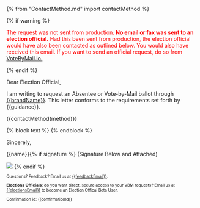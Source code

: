 {% from "ContactMethod.md" import contactMethod %}

{% if warning %}
<p style='color:red;'>
The request was not sent from production.  <b>No email or fax was sent to an election official.</b>  Had this been sent from production, the election official would have also been contacted as outlined below.  You would also have received this email.  If you want to send an official request, do so from <a href='https://VoteByMail.io'>VoteByMail.io.</a><p>
<p>

{% endif %}

Dear Election Official,

I am writing to request an Absentee or Vote-by-Mail ballot through [{{brandName}}]({{brandUrl}}).  This letter conforms to the requirements set forth by {{guidance}}.

{{contactMethod(method)}}

{% block text %}
{% endblock %}

Sincerely,

{{name}}{% if signature %} (Signature Below and Attached)

<img style='max-width: 400px;' src='{{signature}}'/>
{% endif %}

<font style='font-size:75%;'>

Questions? Feedback? Email us at [{{feedbackEmail}}](mailto:{{feedbackEmail}}).

**Elections Officials**: do you want direct, secure access to your VBM requests?  Email us at [{{electionsEmail}}](mailto:{{electionsEmail}}) to become an Election Offical Beta User.

Confirmation id: {{confirmationId}}

</font>
